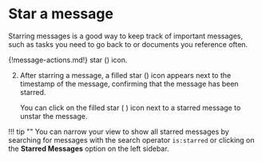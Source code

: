 # Star a message
Starring messages is a good way to keep track of important messages, such as
tasks you need to go back to or documents you reference often.

{!message-actions.md!} star (<i class="fa fa-star-o" aria-hidden="true"></i>) icon.

2. After starring a message, a filled star
(<i class="fa fa-star" aria-hidden="true"></i>) icon appears next to the
timestamp of the message, confirming that the message has been starred.

    You can click on the filled star (<i class="fa fa-star" aria-hidden="true">
    </i>) icon next to a starred message to unstar the message.

!!! tip ""
    You can narrow your view to show all starred messages by searching for
    messages with the search operator `is:starred` or clicking on the
    **Starred Messages** option on the left sidebar.
